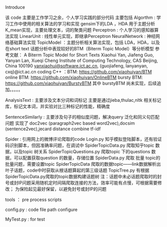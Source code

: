 Introduce


该 code 主要是工作学习之余，个人学习实践的部分代码
主要包括
Algorthm : 学习工作中使用的相关算法的学习和实现
    gensim下的LDA ，HDA  用于主题分析
    K_mean实现，主要处理文本，词的聚类问题
    Perceptron : 个人学习的感知器算法实现
    LinearUnit : 线性单元实现，即继承Perceptron
    NeuralNetwork : 神经网络基础算法实现
    TopicModel ：主题分析相关算法实现，包括 LDA，HDA，以及在short text 话题分析中表现较好的BTM（Biterm Topic Model）等分析模型
    参考文献：
        A Biterm Topic Model for Short Texts
        Xiaohui Yan, Jiafeng Guo, Yanyan Lan, Xueqi Cheng
        Institute of Computing Technology, CAS
        Beijing, China 100190 yanxiaohui@software.ict.ac.cn, {guojiafeng, lanyanyan, cxq}@ict.ac.cn
        coding C++ ：BTM: https://github.com/xiaohuiyan/BTM
                     online BTM: https://github.com/xiaohuiyan/OnlineBTM
                     bursty BTM: https://github.com/xiaohuiyan/BurstyBTM 
    其中 burstyBTM 尚未实现，后续追加。。。。。


AnalysisText : 主要涉及文本分词和词标记
    主要是通过jieba,thulac,nltk 相关标记库，标记文本词，并实验对比三种标记的性能，精确度
    
SentenceSimilarly : 主要涉及句子的相似度问题，解决query 泛化和同义句匹配问题
    实现了 doc2vec (paragraph2vec based word2vec),docsim (sentence2vec),jecard distance combine tf-idf 
    
Spider : 引用网上的微博评论爬取的code
		Login.py 知乎模拟登陆脚本，还有验证码识别脚本，但因准确率问题，在调试中
		SpiderTopicData.py 爬取知乎topic 数据，以及topic 树关系
		SpiderTopicQuestions.py 爬取topic 下的questions 数据，可以配置获取question 的数量，存储位置
        SpiderData.py 爬取 批量 topic的批量问题，需要设置topic SpiderTopicData 爬取的数据topic——link数据解析出叶子话题，code中时获取从根话题算起的第三级话题
        TopicTree.py 有根据SpiderTopicData.py爬取的topic数据构建话题树
        注：话题中未必话题爬取时的封号或封IP问题采用随机定时间隔爬取连接的方法，效率可能有点慢，可根据需要修改；
        为保险起见最好保留，以避免封号或封IP的问题
		


tools ： pre process scripts


config.py  : code file path configure

MyTest.py : for test 


